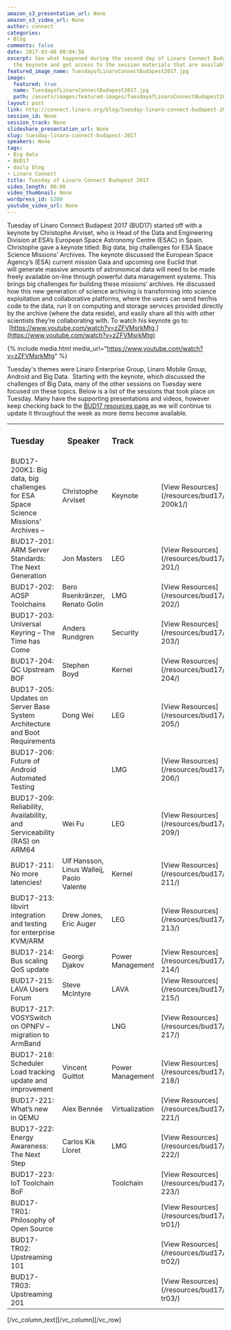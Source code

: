 ```yaml
---
amazon_s3_presentation_url: None
amazon_s3_video_url: None
author: connect
categories:
- Blog
comments: false
date: 2017-03-08 00:04:58
excerpt: See what happened during the second day of Linaro Connect Budapest 2017.  Watch
  the keynote and get access to the session materials that are available.
featured_image_name: TuesdayofLinaroConnectBudapest2017.jpg
image:
  featured: true
  name: TuesdayofLinaroConnectBudapest2017.jpg
  path: /assets/images/featured-images/TuesdayofLinaroConnectBudapest2017.jpg
layout: post
link: http://connect.linaro.org/blog/tuesday-linaro-connect-budapest-2017/
session_id: None
session_track: None
slideshare_presentation_url: None
slug: tuesday-linaro-connect-budapest-2017
speakers: None
tags:
- Big data
- BUD17
- daily blog
- Linaro Connect
title: Tuesday of Linaro Connect Budapest 2017
video_length: 00:00
video_thumbnail: None
wordpress_id: 5200
youtube_video_url: None
---
```


Tuesday of Linaro Connect Budapest 2017 (BUD17) started off with a keynote by Christophe Arviset, who is Head of the Data and Engineering Division at ESA’s European Space Astronomy Centre (ESAC) in Spain. Christophe gave a keynote titled: Big data, big challenges for ESA Space Science Missions’ Archives. The keynote discussed the European Space Agency’s (ESA) current mission Gaia and upcoming one Euclid that will generate massive amounts of astronomical data will need to be made freely available on-line through powerful data management systems. This brings big challenges for building these missions’ archives. He discussed how this new generation of science archiving is transforming into science exploitation and collaborative platforms, where the users can send her/his code to the data, run it on computing and storage services provided directly by the archive (where the data reside), and easily share all this with other scientists they’re collaborating with. To watch his keynote go to:  [https://www.youtube.com/watch?v=zZFVMsrkMtg ](https://www.youtube.com/watch?v=zZFVMsrkMtg)

{% include media.html media_url="https://www.youtube.com/watch?v=zZFVMsrkMtg" %}

Tuesday's themes were Linaro Enterprise Group, Linaro Mobile Group, Android and Big Data.  Starting with the keynote, which discussed the challenges of Big Data, many of the other sessions on Tuesday were focused on these topics. Below is a list of the sessions that took place on Tuesday. Many have the supporting presentations and videos, however keep checking back to the [BUD17 resources page ](/resources/)as we will continue to update it throughout the week as more items become available.

<table >
<tbody >
<tr >
<td markdown="1">



### **Tuesday**



</td>

<td style="text-align: center;" >


### **Speaker**



</td>

<td markdown="1">



### **Track**



</td>

<td markdown="1">

</td>
</tr>
<tr >

<td markdown="1">
BUD17-200K1: Big data, big challenges for ESA Space Science Missions’ Archives –
</td>

<td markdown="1">
Christophe Arviset
</td>

<td markdown="1">
Keynote
</td>

<td markdown="1">
[View Resources](/resources/bud17/bud17-200k1/)
</td>
</tr>
<tr >

<td markdown="1">
BUD17-201: ARM Server Standards: The Next Generation
</td>

<td markdown="1">
Jon Masters
</td>

<td markdown="1">
LEG
</td>

<td markdown="1">
[View Resources](/resources/bud17/bud17-201/)
</td>
</tr>
<tr >

<td markdown="1">
BUD17-202: AOSP Toolchains
</td>

<td markdown="1">
Bero Rsenkränzer, Renato Golin
</td>

<td markdown="1">
LMG
</td>

<td markdown="1">
[View Resources](/resources/bud17/bud17-202/)
</td>
</tr>
<tr >

<td markdown="1">
BUD17-203: Universal Keyring – The Time has Come
</td>

<td markdown="1">
Anders Rundgren
</td>

<td markdown="1">
Security
</td>

<td markdown="1">
[View Resources](/resources/bud17/bud17-203/)
</td>
</tr>
<tr >

<td markdown="1">
BUD17-204: QC Upstream BOF
</td>

<td markdown="1">
Stephen Boyd
</td>

<td markdown="1">
Kernel
</td>

<td markdown="1">
[View Resources](/resources/bud17/bud17-204/)
</td>
</tr>
<tr >

<td markdown="1">
BUD17-205: Updates on Server Base System Architecture and Boot Requirements
</td>

<td markdown="1">
Dong Wei
</td>

<td markdown="1">
LEG
</td>

<td markdown="1">
[View Resources](/resources/bud17/bud17-205/)
</td>
</tr>
<tr >

<td markdown="1">
BUD17-206: Future of Android Automated Testing
</td>

<td markdown="1">

</td>

<td markdown="1">
LMG
</td>

<td markdown="1">
[View Resources](/resources/bud17/bud17-206/)
</td>
</tr>
<tr >

<td markdown="1">
BUD17-209: Reliability, Availability, and Serviceability (RAS) on ARM64
</td>

<td markdown="1">
Wei Fu
</td>

<td markdown="1">
LEG
</td>

<td markdown="1">
[View Resources](/resources/bud17/bud17-209/)
</td>
</tr>
<tr >

<td markdown="1">
BUD17-211: No more latencies!
</td>

<td markdown="1">
Ulf Hansson, Linus Walleij, Paolo Valente
</td>

<td markdown="1">
Kernel
</td>

<td markdown="1">
[View Resources](/resources/bud17/bud17-211/)
</td>
</tr>
<tr >

<td markdown="1">
BUD17-213: libvirt integration and testing for enterprise KVM/ARM
</td>

<td markdown="1">
Drew Jones, Eric Auger
</td>

<td markdown="1">
LEG
</td>

<td markdown="1">
[View Resources](/resources/bud17/bud17-213/)
</td>
</tr>
<tr >

<td markdown="1">
BUD17-214: Bus scaling QoS update
</td>

<td markdown="1">
Georgi Djakov
</td>

<td markdown="1">
Power Management
</td>

<td markdown="1">
[View Resources](/resources/bud17/bud17-214/)
</td>
</tr>
<tr >

<td markdown="1">
BUD17-215: LAVA Users Forum
</td>

<td markdown="1">
Steve McIntyre
</td>

<td markdown="1">
LAVA
</td>

<td markdown="1">
[View Resources](/resources/bud17/bud17-215/)
</td>
</tr>
<tr >

<td markdown="1">
BUD17-217: VOSYSwitch on OPNFV – migration to ArmBand
</td>

<td markdown="1">

</td>

<td markdown="1">
LNG
</td>

<td markdown="1">
[View Resources](/resources/bud17/bud17-217/)
</td>
</tr>
<tr >

<td markdown="1">
BUD17-218: Scheduler Load tracking update and improvement
</td>

<td markdown="1">
Vincent Guittot
</td>

<td markdown="1">
Power Management
</td>

<td markdown="1">
[View Resources](/resources/bud17/bud17-218/)
</td>
</tr>
<tr >

<td markdown="1">
BUD17-221: What’s new in QEMU
</td>

<td markdown="1">
Alex Bennée
</td>

<td markdown="1">
Virtualization
</td>

<td markdown="1">
[View Resources](/resources/bud17/bud17-221/)
</td>
</tr>
<tr >

<td markdown="1">
BUD17-222: Energy Awareness: The Next Step
</td>

<td markdown="1">
Carlos Kik Lloret
</td>

<td markdown="1">
LMG
</td>

<td markdown="1">
[View Resources](/resources/bud17/bud17-222/)
</td>
</tr>
<tr >

<td markdown="1">
BUD17-223: IoT Toolchain BoF
</td>

<td markdown="1">

</td>

<td markdown="1">
Toolchain
</td>

<td markdown="1">
[View Resources](/resources/bud17/bud17-223/)
</td>
</tr>
<tr >

<td markdown="1">
BUD17-TR01: Philosophy of Open Source
</td>

<td markdown="1">

</td>

<td markdown="1">

</td>

<td markdown="1">
[View Resources](/resources/bud17/bud17-tr01/)
</td>
</tr>
<tr >

<td markdown="1">
BUD17-TR02: Upstreaming 101
</td>

<td markdown="1">

</td>

<td markdown="1">

</td>

<td markdown="1">
[View Resources](/resources/bud17/bud17-tr02/)
</td>
</tr>
<tr >

<td markdown="1">
BUD17-TR03: Upstreaming 201
</td>

<td markdown="1">

</td>

<td markdown="1">

</td>

<td markdown="1">
[View Resources](/resources/bud17/bud17-tr03/)
</td>
</tr>
</tbody>
</table>
[/vc_column_text][/vc_column][/vc_row]